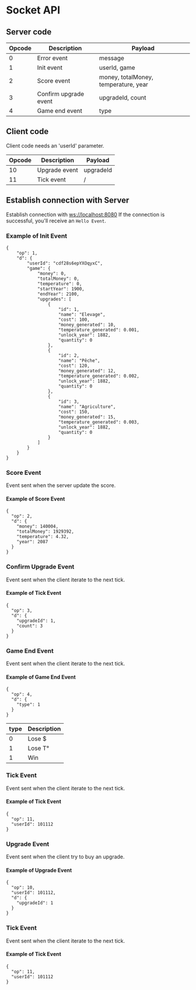 # Socket API
## Server code
| Opcode | Description | Payload |
| ------ | ----------- | ------- |
| 0 | Error event | message |
| 1 | Init event | userId, game |
| 2 | Score event | money, totalMoney, temperature, year |
| 3 | Confirm upgrade event | upgradeId, count |
| 4 | Game end event | type |

## Client code
Client code needs an 'userId' parameter.

| Opcode | Description | Payload |
| ------ | ----------- | ------- |
| 10 | Upgrade event | upgradeId |
| 11 | Tick event | / |

## Establish connection with Server
Establish connection with [ws://localhost:8080](ws://localhost:8080)
If the connection is successful, you'll receive an `Hello Event`.

### Example of Init Event
```
{
    "op": 1,
    "d": {
        "userId": "cdf28s6epYXOqyxC",
        "game": {
            "money": 0,
            "totalMoney": 0,
            "temperature": 0,
            "startYear": 1900,
            "endYear": 2100,
            "upgrades": [
                {
                    "id": 1,
                    "name": "Elevage",
                    "cost": 100,
                    "money_generated": 10,
                    "temperature_generated": 0.001,
                    "unlock_year": 1882,
                    "quantity": 0
                },
                {
                    "id": 2,
                    "name": "Pêche",
                    "cost": 120,
                    "money_generated": 12,
                    "temperature_generated": 0.002,
                    "unlock_year": 1882,
                    "quantity": 0
                },
                {
                    "id": 3,
                    "name": "Agriculture",
                    "cost": 150,
                    "money_generated": 15,
                    "temperature_generated": 0.003,
                    "unlock_year": 1882,
                    "quantity": 0
                }
            ]
        }
    }
}
```

### Score Event
Event sent when the server update the score.

#### Example of Score Event
```
{
  "op": 2,
  "d": {
    "money": 140004,
    "totalMoney": 1929392,
    "temperature": 4.32,
    "year": 2087
  }
}
```

### Confirm Upgrade Event
Event sent when the client iterate to the next tick.

#### Example of Tick Event
```
{
  "op": 3,
  "d": {
    "upgradeId": 1,
    "count": 3
  }
}
```

### Game End Event
Event sent when the client iterate to the next tick.

#### Example of Game End Event
```
{
  "op": 4,
  "d": {
    "type": 1
  }
}
```

| type | Description | 
| ------ | ----------- |
| 0 | Lose $ |
| 1 | Lose T° | 
| 1 | Win | 

### Tick Event
Event sent when the client iterate to the next tick.

#### Example of Tick Event
```
{
  "op": 11,
  "userId": 101112
}
```


### Upgrade Event
Event sent when the client try to buy an upgrade.

#### Example of Upgrade Event
```
{
  "op": 10,
  "userId": 101112,
  "d": {
    "upgradeId": 1
  }
}
```

### Tick Event
Event sent when the client iterate to the next tick.

#### Example of Tick Event
```
{
  "op": 11,
  "userId": 101112
}
```